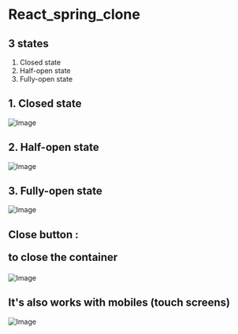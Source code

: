 # React_spring_clone
<h2>3 states</h2>
<ol>
  <li>Closed state</li>
  <li>Half-open state</li>
  <li>Fully-open state</li>
</ol>
<h2>1. Closed state</h2>
<img src='https://user-images.githubusercontent.com/107551502/269851163-3b4ca5ad-ccfe-4035-a75b-67d6ed2902c1.png' alt="Image" />
<h2>2. Half-open state</h2>
<img src='https://user-images.githubusercontent.com/107551502/269851257-36aea3d9-7327-47fd-907c-c8d47056ae93.png' alt="Image" />
<h2>3. Fully-open state</h2>
<img src='https://user-images.githubusercontent.com/107551502/269851598-bef7c6e0-51ba-4d19-b483-a431d02a4cc9.png' alt="Image" />
<h2>Close button : <p>to close the container</p> </h2>
<img src='https://user-images.githubusercontent.com/107551502/269852995-9d857ad4-9f13-4250-a9f3-4e55099c7018.png' alt="Image" />
<h2>It's also works with mobiles (touch screens)</h2>
<img src='https://user-images.githubusercontent.com/107551502/269855590-7e444912-8901-4b9d-bc2e-511954dfd22b.png' alt="Image" />
